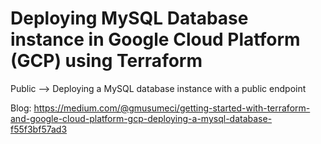 # Deploying MySQL Database instance in Google Cloud Platform (GCP) using Terraform

Public --> Deploying a MySQL database instance with a public endpoint

Blog: https://medium.com/@gmusumeci/getting-started-with-terraform-and-google-cloud-platform-gcp-deploying-a-mysql-database-f55f3bf57ad3
